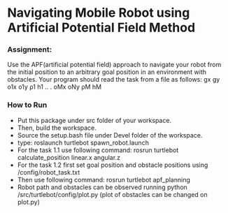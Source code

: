 # Navigating Mobile Robot using Artificial Potential Field Method
### Assignment:
Use the APF(artificial potential field) approach to navigate your robot from the initial position to an arbitrary goal position in an environment with obstacles. Your program should read the task from a file as follows:
gx gy
o1x o1y ρ1 h1
..
.
oMx oNy ρM hM

### How to Run
- Put this package under src folder of your workspace. 
- Then, build the workspace. 
- Source the setup.bash file under Devel folder of the workspace.
- type: roslaunch turtlebot spawn_robot.launch
- For the task 1.1 use following command: rosrun turtlebot calculate_position   linear.x   angular.z
- For the task 1.2 first set goal position and obstacle positions using /config/robot_task.txt
- Then use following command: rosrun turtlebot apf_planning
- Robot path and obstacles can be observed running python /src/turtlebot/config/plot.py (plot of obstacles can be changed on plot.py)  
